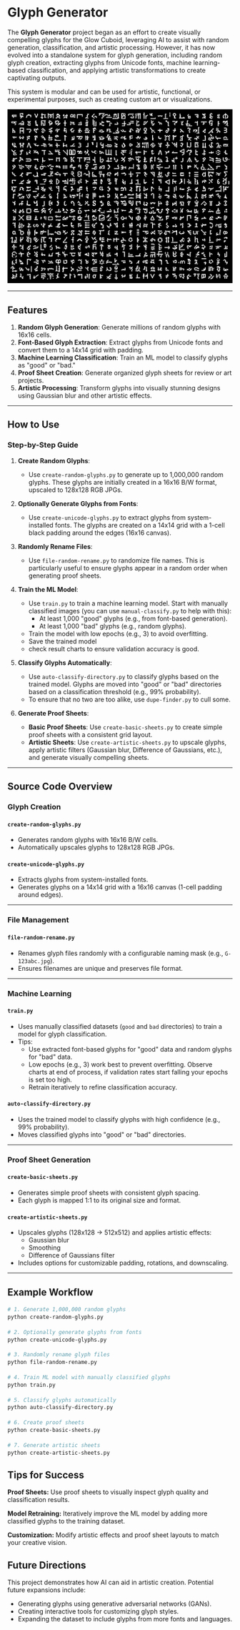 # Glyph Generator

The **Glyph Generator** project began as an effort to create visually compelling glyphs for the Glow Cuboid, leveraging AI to assist with random generation, classification, and artistic processing. However, it has now evolved into a standalone system for glyph generation, including random glyph creation, extracting glyphs from Unicode fonts, machine learning-based classification, and applying artistic transformations to create captivating outputs.

This system is modular and can be used for artistic, functional, or experimental purposes, such as creating custom art or visualizations.

![Artistic Glyph Example](images/Artistic-Sheet-1.jpg)

---

## Features
1. **Random Glyph Generation**: Generate millions of random glyphs with 16x16 cells.
2. **Font-Based Glyph Extraction**: Extract glyphs from Unicode fonts and convert them to a 14x14 grid with padding.
3. **Machine Learning Classification**: Train an ML model to classify glyphs as "good" or "bad."
4. **Proof Sheet Creation**: Generate organized glyph sheets for review or art projects.
5. **Artistic Processing**: Transform glyphs into visually stunning designs using Gaussian blur and other artistic effects.

---

## How to Use
### Step-by-Step Guide
1. **Create Random Glyphs**:
   - Use `create-random-glyphs.py` to generate up to 1,000,000 random glyphs. These glyphs are initially created in a 16x16 B/W format, upscaled to 128x128 RGB JPGs.

2. **Optionally Generate Glyphs from Fonts**:
   - Use `create-unicode-glyphs.py` to extract glyphs from system-installed fonts. The glyphs are created on a 14x14 grid with a 1-cell black padding around the edges (16x16 canvas).

3. **Randomly Rename Files**:
   - Use `file-random-rename.py` to randomize file names. This is particularly useful to ensure glyphs appear in a random order when generating proof sheets.

4. **Train the ML Model**:
   - Use `train.py` to train a machine learning model. Start with manually classified images (you can use `manual-classify.py` to help with this):
     - At least 1,000 "good" glyphs (e.g., from font-based generation).
     - At least 1,000 "bad" glyphs (e.g., random glyphs).
   - Train the model with low epochs (e.g., 3) to avoid overfitting.
   - Save the trained model
   - check result charts to ensure validation accuracy is good. 

5. **Classify Glyphs Automatically**:
   - Use `auto-classify-directory.py` to classify glyphs based on the trained model. Glyphs are moved into "good" or "bad" directories based on a classification threshold (e.g., 99% probability).
   - To ensure that no two are too alike, use `dupe-finder.py` to cull some.

6. **Generate Proof Sheets**:
   - **Basic Proof Sheets**: Use `create-basic-sheets.py` to create simple proof sheets with a consistent grid layout.
   - **Artistic Sheets**: Use `create-artistic-sheets.py` to upscale glyphs, apply artistic filters (Gaussian blur, Difference of Gaussians, etc.), and generate visually compelling sheets.

---

## Source Code Overview

### Glyph Creation
#### `create-random-glyphs.py`
- Generates random glyphs with 16x16 B/W cells.
- Automatically upscales glyphs to 128x128 RGB JPGs.

#### `create-unicode-glyphs.py`
- Extracts glyphs from system-installed fonts.
- Generates glyphs on a 14x14 grid with a 16x16 canvas (1-cell padding around edges).

---

### File Management
#### `file-random-rename.py`
- Renames glyph files randomly with a configurable naming mask (e.g., `G-123abc.jpg`).
- Ensures filenames are unique and preserves file format.

---

### Machine Learning
#### `train.py`
- Uses manually classified datasets (`good` and `bad` directories) to train a model for glyph classification.
- Tips:
  - Use extracted font-based glyphs for "good" data and random glyphs for "bad" data.
  - Low epochs (e.g., 3) work best to prevent overfitting.  Observe charts at end of process, if validation rates start falling your epochs is set too high.
  - Retrain iteratively to refine classification accuracy.

#### `auto-classify-directory.py`
- Uses the trained model to classify glyphs with high confidence (e.g., 99% probability).
- Moves classified glyphs into "good" or "bad" directories.

---

### Proof Sheet Generation
#### `create-basic-sheets.py`
- Generates simple proof sheets with consistent glyph spacing.
- Each glyph is mapped 1:1 to its original size and format.

#### `create-artistic-sheets.py`
- Upscales glyphs (128x128 → 512x512) and applies artistic effects:
  - Gaussian blur
  - Smoothing
  - Difference of Gaussians filter
- Includes options for customizable padding, rotations, and downscaling.

---

## Example Workflow
```bash
# 1. Generate 1,000,000 random glyphs
python create-random-glyphs.py

# 2. Optionally generate glyphs from fonts
python create-unicode-glyphs.py

# 3. Randomly rename glyph files
python file-random-rename.py

# 4. Train ML model with manually classified glyphs
python train.py

# 5. Classify glyphs automatically
python auto-classify-directory.py

# 6. Create proof sheets
python create-basic-sheets.py

# 7. Generate artistic sheets
python create-artistic-sheets.py
```

## Tips for Success

**Proof Sheets:** Use proof sheets to visually inspect glyph quality and classification results.

**Model Retraining:** Iteratively improve the ML model by adding more classified glyphs to the training dataset.

**Customization:** Modify artistic effects and proof sheet layouts to match your creative vision.

## Future Directions

This project demonstrates how AI can aid in artistic creation. Potential future expansions include:

  * Generating glyphs using generative adversarial networks (GANs).
  * Creating interactive tools for customizing glyph styles.
  * Expanding the dataset to include glyphs from more fonts and languages.